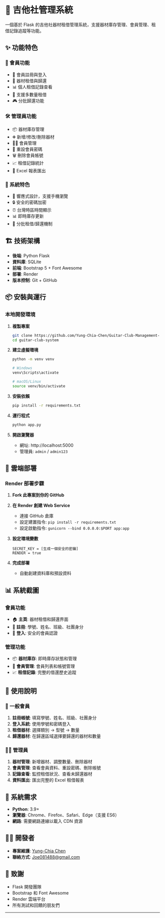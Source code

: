 # 🎸 吉他社管理系統

一個基於 Flask 的吉他社器材租借管理系統，支援器材庫存管理、會員管理、租借記錄追蹤等功能。


## ✨ 功能特色

### 👥 會員功能
- 📝 會員註冊與登入
- 🎯 器材租借與歸還
- 📊 個人租借記錄查看
- 🔢 支援多數量租借
- 🎮 分批歸還功能

### 🛠️ 管理員功能
- 📦 器材庫存管理
- ➕ 新增/修改/刪除器材
- 👨‍💼 會員管理
- 🔑 重設會員密碼
- 🗑️ 刪除會員帳號
- 📈 租借記錄統計
- 📄 Excel 報表匯出

### 🎯 系統特色
- 📱 響應式設計，支援手機瀏覽
- 🔒 安全的密碼加密
- ⏰ 台灣時區時間顯示
- 📊 即時庫存更新
- 🔄 分批租借/歸還機制

## 🏗️ 技術架構

- **後端**: Python Flask
- **資料庫**: SQLite
- **前端**: Bootstrap 5 + Font Awesome
- **部署**: Render
- **版本控制**: Git + GitHub

## 📦 安裝與運行

### 本地開發環境

1. **複製專案**
   ```bash
   git clone https://github.com/Yung-Chia-Chen/Guitar-Club-Management-System.git
   cd guitar-club-system
   ```

2. **建立虛擬環境**
   ```bash
   python -m venv venv
   
   # Windows
   venv\Scripts\activate
   
   # macOS/Linux
   source venv/bin/activate
   ```

3. **安裝依賴**
   ```bash
   pip install -r requirements.txt
   ```

4. **運行程式**
   ```bash
   python app.py
   ```

5. **開啟瀏覽器**
   - 網址: http://localhost:5000
   - 管理員: `admin` / `admin123`

## 🚀 雲端部署

### Render 部署步驟

1. **Fork 此專案到你的 GitHub**

2. **在 Render 創建 Web Service**
   - 連接 GitHub 倉庫
   - 設定建置指令: `pip install -r requirements.txt`
   - 設定啟動指令: `gunicorn --bind 0.0.0.0:$PORT app:app`

3. **設定環境變數**
   ```
   SECRET_KEY = [生成一個安全的密鑰]
   RENDER = true
   ```

4. **完成部署**
   - 自動創建資料庫和預設資料

## 📊 系統截圖

### 會員功能
- 🏠 **主頁**: 器材租借和歸還界面
- 📝 **註冊**: 學號、姓名、班級、社團身分
- 🔐 **登入**: 安全的會員認證

### 管理功能
- 📦 **器材庫存**: 即時庫存狀態和管理
- 👥 **會員管理**: 會員列表和帳號管理
- 📈 **租借記錄**: 完整的借還歷史追蹤

## 🎯 使用說明

### 👤 一般會員
1. **註冊帳號**: 填寫學號、姓名、班級、社團身分
2. **登入系統**: 使用學號和密碼登入
3. **租借器材**: 選擇類別 → 型號 → 數量
4. **歸還器材**: 在歸還區域選擇要歸還的器材和數量

### 👨‍💼 管理員
1. **器材管理**: 新增器材、調整數量、刪除器材
2. **會員管理**: 查看會員資料、重設密碼、刪除帳號
3. **記錄查看**: 監控租借狀況、查看未歸還器材
4. **資料匯出**: 匯出完整的 Excel 租借報表

## 🔧 系統需求

- **Python**: 3.9+
- **瀏覽器**: Chrome、Firefox、Safari、Edge（支援 ES6）
- **網路**: 需要網路連線以載入 CDN 資源

## 👨‍💻 開發者

- **專案維護**: [Yung-Chia Chen](https://github.com/Yung-Chia-Chen)
- **聯絡方式**: Joe081488@gmail.com

## 🙏 致謝

- Flask 開發團隊
- Bootstrap 和 Font Awesome
- Render 雲端平台
- 所有測試和回饋的朋友們

---

